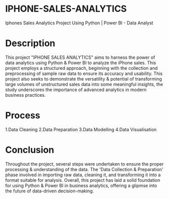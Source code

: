 # IPHONE-SALES-ANALYTICS
Iphones Sales Analytics Project Using Python | Power BI - Data Analyst
# Description
This project "IPHONE SALES ANALYTICS" aims to harness the power of data analytics using Python & Power BI to analyze the iPhone sales. 
This project employs a structured approach, beginning with the collection and preprocessing of sample raw data to ensure its accuracy and usability.
This project also seeks to  demonstrate the versatility & potential of transforming large volumes of unstructured sales data into some meaningful insights, the study underscores the importance of advanced analytics in modern business practices.
# Process
1.Data Cleaning
2.Data Preparation
3.Data Modelling
4.Data Visualisation
# Conclusion
Throughout the project, several steps were undertaken to ensure the proper processing & understanding of the data. The 'Data Collection & Preparation' phase involved in importing raw data, cleaning it, and transforming it into a format suitable for analysis. Overall, this project has laid a solid foundation for  using Python & Power BI in business analytics, offering a glipmse into the future of data-driven decision-making.
